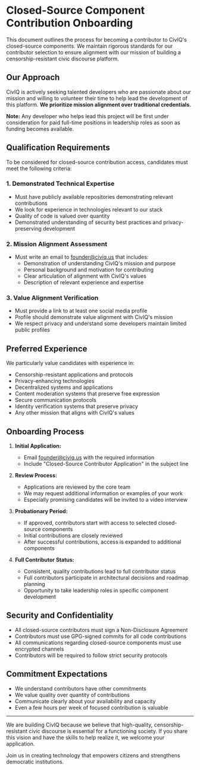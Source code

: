 # Closed-Source Component Contribution Onboarding

This document outlines the process for becoming a contributor to CivIQ's closed-source components. We maintain rigorous standards for our contributor selection to ensure alignment with our mission of building a censorship-resistant civic discourse platform.

## Our Approach

CivIQ is actively seeking talented developers who are passionate about our mission and willing to volunteer their time to help lead the development of this platform. **We prioritize mission alignment over traditional credentials.**

**Note:** Any developer who helps lead this project will be first under consideration for paid full-time positions in leadership roles as soon as funding becomes available.

## Qualification Requirements

To be considered for closed-source contribution access, candidates must meet the following criteria:

### 1. Demonstrated Technical Expertise

- Must have publicly available repositories demonstrating relevant contributions
- We look for experience in technologies relevant to our stack
- Quality of code is valued over quantity
- Demonstrated understanding of security best practices and privacy-preserving development

### 2. Mission Alignment Assessment

- Must write an email to [founder@civiq.us](mailto:founder@civiq.us) that includes:
  - Demonstration of understanding CivIQ's mission and purpose
  - Personal background and motivation for contributing
  - Clear articulation of alignment with CivIQ's values
  - Description of relevant experience and expertise

### 3. Value Alignment Verification

- Must provide a link to at least one social media profile
- Profile should demonstrate value alignment with CivIQ's mission
- We respect privacy and understand some developers maintain limited public profiles

## Preferred Experience

We particularly value candidates with experience in:

- Censorship-resistant applications and protocols
- Privacy-enhancing technologies
- Decentralized systems and applications
- Content moderation systems that preserve free expression
- Secure communication protocols
- Identity verification systems that preserve privacy
- Any other mission that aligns with CivIQ's values

## Onboarding Process

1. **Initial Application:**
   - Email [founder@civiq.us](mailto:founder@civiq.us) with the required information
   - Include "Closed-Source Contributor Application" in the subject line

2. **Review Process:**
   - Applications are reviewed by the core team
   - We may request additional information or examples of your work
   - Especially promising candidates will be invited to a video interview

3. **Probationary Period:**
   - If approved, contributors start with access to selected closed-source components
   - Initial contributions are closely reviewed
   - After successful contributions, access is expanded to additional components

4. **Full Contributor Status:**
   - Consistent, quality contributions lead to full contributor status
   - Full contributors participate in architectural decisions and roadmap planning
   - Opportunity to take leadership roles in specific component development

## Security and Confidentiality

- All closed-source contributors must sign a Non-Disclosure Agreement
- Contributors must use GPG-signed commits for all code contributions
- All communications regarding closed-source components must use encrypted channels
- Contributors will be required to follow strict security protocols

## Commitment Expectations

- We understand contributors have other commitments
- We value quality over quantity of contributions
- Communicate clearly about your availability and capacity
- Even a few hours per week of focused contribution is valuable

---

We are building CivIQ because we believe that high-quality, censorship-resistant civic discourse is essential for a functioning society. If you share this vision and have the skills to help realize it, we welcome your application.

Join us in creating technology that empowers citizens and strengthens democratic institutions.